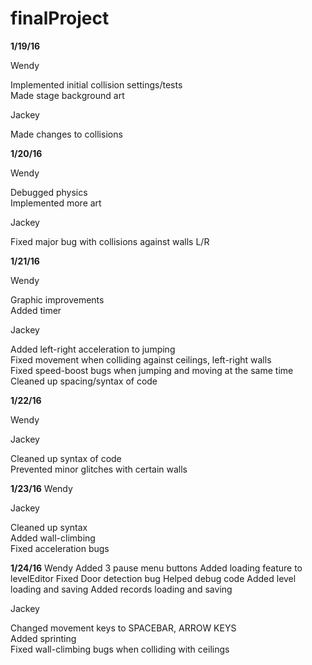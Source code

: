 # finalProject

<b>1/19/16</b>

Wendy

Implemented initial collision settings/tests<br>
Made stage background art

Jackey

Made changes to collisions

<b>1/20/16</b>

Wendy

Debugged physics<br>
Implemented more art

Jackey

Fixed major bug with collisions against walls L/R

<b>1/21/16</b>

Wendy

Graphic improvements<br>
Added timer

Jackey

Added left-right acceleration to jumping<br>
Fixed movement when colliding against ceilings, left-right walls<br>
Fixed speed-boost bugs when jumping and moving at the same time<br>
Cleaned up spacing/syntax of code

<b>1/22/16</b>

Wendy

Jackey

Cleaned up syntax of code<br>
Prevented minor glitches with certain walls

<b>1/23/16</b>
Wendy

Jackey

Cleaned up syntax<br>
Added wall-climbing<br>
Fixed acceleration bugs

<b>1/24/16</b>
Wendy
Added 3 pause menu buttons
Added loading feature to levelEditor
Fixed Door detection bug
Helped debug code
Added level loading and saving
Added records loading and saving

Jackey

Changed movement keys to SPACEBAR, ARROW KEYS<br>
Added sprinting<br>
Fixed wall-climbing bugs when colliding with ceilings

